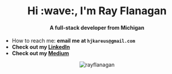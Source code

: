 <h1 align="center">Hi :wave:, I'm Ray Flanagan</h1>
<h4 align="center">A full-stack developer from Michigan</h4>

- How to reach me: **email me at `hjkareus@gmail.com`**
- **Check out my <a href="https://www.linkedin.com/in/ray-flanagan-5803021b6/">LinkedIn</a>**
- **Check out my <a href="https://medium.com/@rfdev">Medium</a>**

<div align="center" display="flex">

<p><img src="https://github-readme-stats.vercel.app/api/top-langs?username=rayhcai&show_icons=true&locale=en&layout=compact&theme=tokyonight"" alt="rayflanagan" /></p>

</div>
